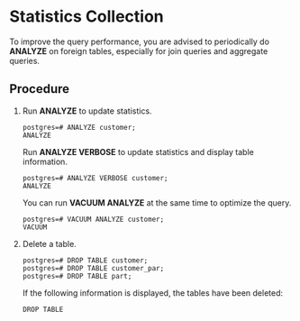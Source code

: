 # Statistics Collection<a name="EN-US_TOPIC_0311524275"></a>

To improve the query performance, you are advised to periodically do  **ANALYZE**  on foreign tables, especially for join queries and aggregate queries.

## Procedure<a name="en-us_topic_0085032190_en-us_topic_0059779302_section97581768562"></a>

1.  Run  **ANALYZE**  to update statistics.

    ```
    postgres=# ANALYZE customer;
    ANALYZE
    ```

    Run  **ANALYZE VERBOSE**  to update statistics and display table information.

    ```
    postgres=# ANALYZE VERBOSE customer;
    ANALYZE
    ```

    You can run  **VACUUM ANALYZE**  at the same time to optimize the query.

    ```
    postgres=# VACUUM ANALYZE customer;
    VACUUM
    ```

2.  Delete a table.

    ```
    postgres=# DROP TABLE customer;
    postgres=# DROP TABLE customer_par;
    postgres=# DROP TABLE part;
    ```

    If the following information is displayed, the tables have been deleted:

    ```
    DROP TABLE
    ```


